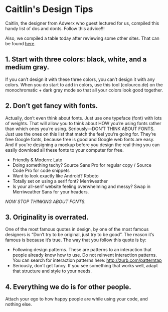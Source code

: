 # Caitlin's Design Tips

Caitlin, the designer from Adwerx who guest lectured for us, compiled this handy list of dos and donts. Follow this advice!!!

Also, we compiled a table today after reviewing some other sites. That can be found 
[here](https://github.com/tiy-durham-fe-cohort4/resources/blob/master/daily-notes/9-3-jul-1.md).

## 1. Start with three colors: black, white, and a medium gray. 

If you can’t design it with these three colors, you can’t design it with any colors. When you do start to add in colors, use this tool (colourco.de) on the monochromatic + dark gray mode so that all your colors look good together.

## 2. Don’t get fancy with fonts. 

Actually, don’t even think about fonts. Just use one typeface (font) with lots of weights. That will allow you to think about HOW you’re using fonts rather than which ones you’re using. Seriously—DON’T THINK ABOUT FONTS. Just use the ones on this list that match the feel you’re going for. They’re free Google fonts, because free is good and Google web fonts are easy. And if you're designing a mockup before you design the real thing you can easily download all these fonts to your computer for free.
 
- Friendly & Modern: Lato
- Doing something techy? Source Sans Pro for regular copy / Source Code Pro for code snippets
- Want to look exactly like Android? Roboto
- Totally set on using a serif font? Merriweather
- Is your all-serif website feeling overwhelming and messy? Swap in Merriweather Sans for your headers. 

*NOW STOP THINKING ABOUT FONTS.*

## 3. Originality is overrated.

One of the most famous quotes in design, by one of the most famous designers is “Don’t try to be original, just try to be good”. The reason it’s famous is because it’s true. The way that you follow this quote is by: 

- Following design patterns. These are patterns to an interaction that people already know how to use. Do not reinvent interaction patterns. You can search for interaction patterns here: http://zurb.com/patterntap
- Seriously, don't get fancy. If you see something that works well, adapt that structure and style to your needs. 

## 4. Everything we do is for other people. 

Attach your ego to how happy people are while using your code, and nothing else. 
